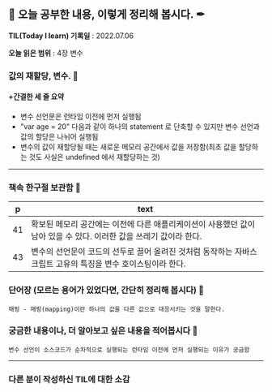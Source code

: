 ## 📕 오늘 공부한 내용, 이렇게 정리해 봅시다. ✒

**TIL(Today I learn) 기록일** : 2022.07.06

**오늘 읽은 범위** : 4장 변수

### 값의 재할당, 변수. 📑

#### +간결한 세 줄 요약
+ 변수 선언문은 런타임 이전에 먼저 실행됨
+ "var age = 20" 다음과 같이 하나의 statement 로 단축할 수 있지만 변수 선언과 값의 할당은 나뉘어 실행됨
+ 변수의 값이 재할당될 때는 새로운 메모리 공간에서 값을 저장함(최초 값을 할당하는 것도 사실은 undefined 에서 재할당하는 것)
---

### 책속 한구절 보관함 📖

| p    | text                                           |
| ---- | ---------------------------------------------- |
| 41  | 확보된 메모리 공간에는 이전에 다른 애플리케이션이 사용했던 값이 남아 있을 수 있다. 이러한 값을 쓰레기 값이라 한다. |
| 43  | 변수의 선언문이 코드의 선두로 끌어 올려진 것처럼 동작하는 자바스크립트 고유의 특징을 변수 호이스팅이라 한다.                 |

### 단어장 (모르는 용어가 있었다면, 간단히 정리해 봅시다) 🔖
```
매핑 - 매핑(mapping)이란 하나의 값을 다른 값으로 대응시키는 것을 말한다.
```

### 궁금한 내용이나, 더 알아보고 싶은 내용을 적어봅시다 🤔
```
변수 선언이 소스코드가 순차적으로 실행되는 런타임 이전에 먼저 실행되는 이유가 궁금함
```

---

### 다른 분이 작성하신 TIL에 대한 소감
